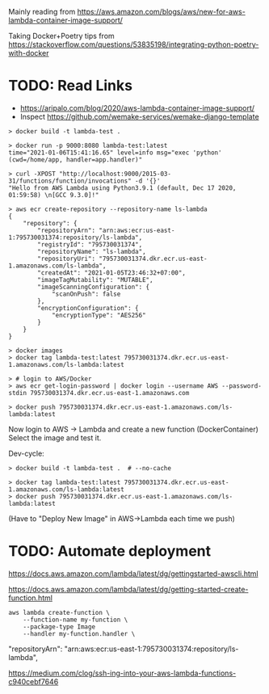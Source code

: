 
Mainly reading from https://aws.amazon.com/blogs/aws/new-for-aws-lambda-container-image-support/

Taking Docker+Poetry tips from https://stackoverflow.com/questions/53835198/integrating-python-poetry-with-docker

# TODO: Read Links
- https://aripalo.com/blog/2020/aws-lambda-container-image-support/
- Inspect https://github.com/wemake-services/wemake-django-template

```
> docker build -t lambda-test .

> docker run -p 9000:8080 lambda-test:latest
time="2021-01-06T15:41:16.65" level=info msg="exec 'python' (cwd=/home/app, handler=app.handler)"

> curl -XPOST "http://localhost:9000/2015-03-31/functions/function/invocations" -d '{}'
"Hello from AWS Lambda using Python3.9.1 (default, Dec 17 2020, 01:59:58) \n[GCC 9.3.0]!"

> aws ecr create-repository --repository-name ls-lambda
{
    "repository": {
        "repositoryArn": "arn:aws:ecr:us-east-1:795730031374:repository/ls-lambda",
        "registryId": "795730031374",
        "repositoryName": "ls-lambda",
        "repositoryUri": "795730031374.dkr.ecr.us-east-1.amazonaws.com/ls-lambda",
        "createdAt": "2021-01-05T23:46:32+07:00",
        "imageTagMutability": "MUTABLE",
        "imageScanningConfiguration": {
            "scanOnPush": false
        },
        "encryptionConfiguration": {
            "encryptionType": "AES256"
        }
    }
}

> docker images
> docker tag lambda-test:latest 795730031374.dkr.ecr.us-east-1.amazonaws.com/ls-lambda:latest

> # login to AWS/Docker
> aws ecr get-login-password | docker login --username AWS --password-stdin 795730031374.dkr.ecr.us-east-1.amazonaws.com

> docker push 795730031374.dkr.ecr.us-east-1.amazonaws.com/ls-lambda:latest
```

Now login to AWS -> Lambda and create a new function (DockerContainer)
Select the image and test it.

Dev-cycle:
```
> docker build -t lambda-test .  # --no-cache 

> docker tag lambda-test:latest 795730031374.dkr.ecr.us-east-1.amazonaws.com/ls-lambda:latest
> docker push 795730031374.dkr.ecr.us-east-1.amazonaws.com/ls-lambda:latest
```
(Have to "Deploy New Image" in AWS->Lambda each time we push)


# TODO: Automate deployment

https://docs.aws.amazon.com/lambda/latest/dg/gettingstarted-awscli.html

https://docs.aws.amazon.com/lambda/latest/dg/getting-started-create-function.html

```
aws lambda create-function \
    --function-name my-function \
    --package-type Image
    --handler my-function.handler \
```
"repositoryArn": "arn:aws:ecr:us-east-1:795730031374:repository/ls-lambda",


https://medium.com/clog/ssh-ing-into-your-aws-lambda-functions-c940cebf7646